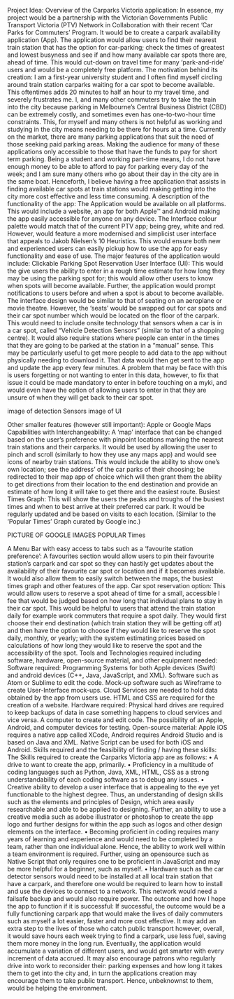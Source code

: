 Project Idea:
Overview of the Carparks Victoria application:
In essence, my project would be a partnership with the Victorian Governments Public Transport
Victoria (PTV) Network in Collaboration with their recent ‘Car Parks for Commuters’ Program. It
would be to create a carpark availability application (App). The application would allow users to
find their nearest train station that has the option for car-parking; check the times of greatest and
lowest busyness and see if and how many available car spots there are, ahead of time. This would
cut-down on travel time for many ‘park-and-ride’ users and would be a completely free platform.
The motivation behind its creation:
I am a first-year university student and I often find myself circling around train station carparks
waiting for a car spot to become available. This oftentimes adds 20 minutes to half an hour to my
travel time, and severely frustrates me. I, and many other commuters try to take the train into the
city because parking in Melbourne’s Central Business District (CBD) can be extremely costly, and
sometimes even has one-to-two-hour time constraints. This, for myself and many others is not
helpful as working and studying in the city means needing to be there for hours at a time.
Currently on the market, there are many parking applications that suit the need of those seeking
paid parking areas. Making the audience for many of these applications only accessible to those
that have the funds to pay for short term parking. Being a student and working part-time means, I
do not have enough money to be able to afford to pay for parking every day of the week; and I am
sure many others who go about their day in the city are in the same boat.
Henceforth, I believe having a free application that assists in finding available car spots at train
stations would making getting into the city more cost effective and less time consuming.
A description of the functionality of the app:
The Application would be available on all platforms. This would include a website, an app for both
Apple™ and Android making the app easily accessible for anyone on any device. The Interface
colour palette would match that of the current PTV app; being grey, white and red. However,
would feature a more modernised and simplicist user interface that appeals to Jakob Nielsen’s 10
Heuristics. This would ensure both new and experienced users can easily pickup how to use the
app for easy functionality and ease of use.
The major features of the application would include:
Clickable Parking Spot Reservation User Interface (UI):
This would the give users the ability to enter in a rough time estimate for how long they may be
using the parking spot for; this would allow other users to know when spots will become available.
Further, the application would prompt notifications to users before and when a spot is about to
become available. The interface design would be similar to that of seating on an aeroplane or
movie theatre. However, the ‘seats’ would be swapped out for car spots and their car spot number
which would be located on the floor of the carpark.
This would need to include onsite technology that sensors when a car is in a car spot, called
“Vehicle Detection Sensors” (similar to that of a shopping centre). It would also require stations
where people can enter in the times that they are going to be parked at the station in a “manual”
sense. This may be particularly useful to get more people to add data to the app without physically
needing to download it. That data would then get sent to the app and update the app every few
minutes.
A problem that may be face with this is users forgetting or not wanting to enter in this data,
however, to fix that issue it could be made mandatory to enter in before touching on a myki, and
would even have the option of allowing users to enter in that they are unsure of when they will get
back to their car spot.

image of detection Sensors
image of UI

Other smaller features (however still important):
Apple or Google Maps Capabilities with Interchangeability:
A ‘map’ interface that can be changed based on the user’s preference with pinpoint locations
marking the nearest train stations and their carparks. It would be used by allowing the user to
pinch and scroll (similarly to how they use any maps app) and would see icons of nearby train
stations.
This would include the ability to show one’s own location; see the address’ of the car parks of their
choosing; be redirected to their map app of choice which will then grant them the ability to get
directions from their location to the end destination and provide an estimate of how long it will
take to get there and the easiest route.
Busiest Times Graph:
This will show the users the peaks and troughs of the busiest
times and when to best arrive at their preferred car park. It
would be regularly updated and be based on visits to each
location. (Similar to the ‘Popular Times’ Graph curated by
Google inc.)

PICTURE OF GOOGLE IMAGES POPULAR Times

A Menu Bar with easy access to tabs such as a ‘favourite station preference’:
A favourites section would allow users to pin their favourite station’s carpark and car spot so they
can hastily get updates about the availability of their favourite car spot or location and if it
becomes available.
It would also allow them to easily switch between the maps, the busiest times graph and other
features of the app.
Car spot reservation option:
This would allow users to reserve a spot ahead of time for a small, accessible l fee that would be
judged based on how long that individual plans to stay in their car spot. This would be helpful to
users that attend the train station daily for example work commuters that require a spot daily. They
would first choose their end destination (which train station they will be getting off at) and then
have the option to choose if they would like to reserve the spot daily, monthly, or yearly; with the
system estimating prices based on calculations of how long they would like to reserve the spot and
the accessibility of the spot.
Tools and Technologies required including software, hardware, open-source material, and
other equipment needed:
Software required: Programming Systems for both Apple devices (Swift) and android devices (C++,
Java, JavaScript, and XML). Software such as Atom or Sublime to edit the code. Mock-up software
such as Wireframe to create User-Interface mock-ups. Cloud Services are needed to hold data
obtained by the app from users use. HTML and CSS are required for the creation of a website.
Hardware required: Physical hard drives are required to keep backups of data in case something
happens to cloud services and vice versa. A computer to create and edit code. The possibility of an
Apple, Android, and computer devices for testing.
Open-source material: Apple iOS requires a native app called XCode, Android requires Android
Studio and is based on Java and XML. Native Script can be used for both iOS and Android.
Skills required and the feasibility of finding / having these skills:
The Skills required to create the Carparks Victoria app are as follows:
• A drive to want to create the app, primarily.
• Proficiency in a multitude of coding languages such as Python, Java, XML, HTML, CSS as a
strong understandability of each coding software as to debug any issues.
• Creative ability to develop a user interface that is appealing to the eye yet functionable to the
highest degree. Thus, an understanding of design skills such as the elements and principles of
Design, which area easily researchable and able to be applied to designing. Further, an ability to
use a creative media such as adobe illustrator or photoshop to create the app logo and further
designs for within the app such as logos and other design elements on the interface.
• Becoming proficient in coding requires many years of learning and experience and would need
to be completed by a team, rather than one individual alone. Hence, the ability to work well
within a team environment is required. Further, using an opensource such as Native Script that
only requires one to be proficient in JavaScript and may be more helpful for a beginner, such as
myself.
• Hardware such as the car detector sensors would need to be installed at all local train station
that have a carpark, and therefore one would be required to learn how to install and use the
devices to connect to a network. This network would need a failsafe backup and would also
require power.
The outcome and how I hope the app to function if it is successful:
If successful, the outcome would be a fully functioning carpark app that would make the lives of
daily commuters such as myself a lot easier, faster and more cost effective. It may add an extra
step to the lives of those who catch public transport however, overall, it would save hours each
week trying to find a carpark, use less fuel, saving them more money in the long run. Eventually,
the application would accumulate a variation of different users, and would get smarter with every
increment of data accrued. It may also encourage patrons who regularly drive into work to
reconsider their: parking expenses and how long it takes them to get into the city and, in turn the
applications creation may encourage them to take public transport. Hence, unbeknownst to them,
would be helping the environment.
